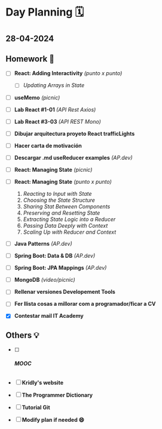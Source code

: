 # Day Planning :spiral_calendar:

## 28-04-2024

## Homework :pencil:

- [ ] **React: Adding Interactivity** *(punto x punto)*
  
  - [ ] *Updating Arrays in State*

- [ ] **useMemo** *(picnic)*

- [ ] **Lab React #1-01** *(API Rest Axios)*

- [ ] **Lab React #3-03** *(API REST Mono)*

- [ ] **Dibujar arquitectura proyeto React trafficLights**

- [ ] **Hacer carta de motivación**

- [ ] **Descargar .md useReducer examples** *(AP.dev)*

- [ ] **React: Managing State** *(picnic)*

- [ ] **React: Managing State** *(punto x punto)*
  
  1. *Reacting to Input with State*
  2. *Choosing the State Structure*
  3. *Sharing Stat Between Components*
  4. *Preserving and Resetting State*
  5. *Extracting State Logic into a Reducer*
  6. *Passing Data Deeply with Context*
  7. *Scaling Up with Reducer and Context*

- [ ] **Java Patterns** *(AP.dev)*

- [ ] **Spring Boot: Data & DB** *(AP.dev)*

- [ ] **Spring Boot: JPA Mappings** *(AP.dev)*

- [ ] **MongoDB** *(video/picnic)*

- [ ] **Rellenar versiones Developement Tools**

- [ ] **Fer llista cosas a millorar com a programador/ficar a CV**

- [x] **Contestar mail IT Academy**

## Others :bulb:

- [ ] ###### **MOOC**

- [ ] **Kridly's website**

- [ ] **The Programmer Dictionary**

- [ ] **Tutorial Git**

- [ ] **Modify plan if needed :smile:**
